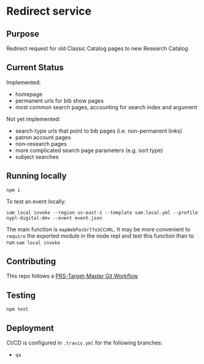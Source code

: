 # Redirect service

## Purpose

Redirect request for old Classic Catalog pages to new Research Catalog

## Current Status

Implemented:

- homepage
- permanent urls for bib show pages
- most common search pages, accounting for search index and argument

Not yet implemented:

- search-type urls that point to bib pages (i.e. non-permanent links)
- patron account pages
- non-research pages
- more complicated search page parameters (e.g. sort type)
- subject searches

## Running locally

```
npm i
```

To test an event locally:
```
sam local invoke --region us-east-1 --template sam.local.yml --profile nypl-digital-dev --event event.json
```

The main function is `mapWebPacUrlToSCCURL`. It may be more convenient to `require` the exported module in the node repl and test this function than to run `sam local invoke`

## Contributing


This repo follows a [PRS-Target-Master Git Workflow](https://github.com/NYPL/engineering-general/blob/a19c78b028148465139799f09732e7eb10115eef/standards/git-workflow.md#prs-target-master-merge-to-deployment-branches)

## Testing

`npm test`

## Deployment

CI/CD is configured in `.travis.yml` for the following branches:

- `qa`
